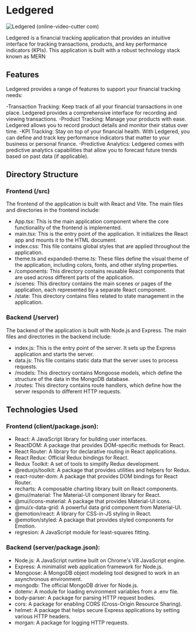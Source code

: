 # Ledgered
![Ledgered (online-video-cutter com)](https://github.com/LeeAaron702/Ledgered/assets/112150883/b328c8b4-a1c0-4e21-8f7f-e787217e7cdb)

Ledgered is a financial tracking application that provides an intuitive interface for tracking transactions, products, and key performance indicators (KPIs). This application is built with a robust technology stack known as MERN

## Features
Ledgered provides a range of features to support your financial tracking needs:

-Transaction Tracking: Keep track of all your financial transactions in one place. Ledgered provides a comprehensive interface for recording and viewing transactions.
-Product Tracking: Manage your products with ease. Ledgered allows you to record product details and monitor their status over time.
-KPI Tracking: Stay on top of your financial health. With Ledgered, you can define and track key performance indicators that matter to your business or personal finance.
-Predictive Analytics: Ledgered comes with predictive analytics capabilities that allow you to forecast future trends based on past data (if applicable).

## Directory Structure
### Frontend (/src)
The frontend of the application is built with React and Vite. The main files and directories in the frontend include:

- App.tsx: This is the main application component where the core functionality of the frontend is implemented.
- main.tsx: This is the entry point of the application. It initializes the React app and mounts it to the HTML document.
- index.css: This file contains global styles that are applied throughout the application.
- theme.ts and expanded-theme.ts: These files define the visual theme of the application, including colors, fonts, and other styling properties.
- /components: This directory contains reusable React components that are used across different parts of the application.
- /scenes: This directory contains the main scenes or pages of the application, each represented by a separate React component.
- /state: This directory contains files related to state management in the application.

### Backend (/server)
The backend of the application is built with Node.js and Express. The main files and directories in the backend include:

- index.js: This is the entry point of the server. It sets up the Express application and starts the server.
- data.js: This file contains static data that the server uses to process requests.
- /models: This directory contains Mongoose models, which define the structure of the data in the MongoDB database.
- /routes: This directory contains route handlers, which define how the server responds to different HTTP requests.

## Technologies Used
### Frontend (client/package.json):

- React: A JavaScript library for building user interfaces.
- ReactDOM: A package that provides DOM-specific methods for React.
- React Router: A library for declarative routing in React applications.
- React Redux: Official Redux bindings for React.
- Redux Toolkit: A set of tools to simplify Redux development.
- @reduxjs/toolkit: A package that provides utilities and helpers for Redux.
- react-router-dom: A package that provides DOM bindings for React Router.
- recharts: A composable charting library built on React components.
- @mui/material: The Material-UI component library for React.
- @mui/icons-material: A package that provides Material-UI icons.
- @mui/x-data-grid: A powerful data grid component from Material-UI.
- @emotion/react: A library for CSS-in-JS styling in React.
- @emotion/styled: A package that provides styled components for Emotion.
- regresion: A JavaScript module for least-squares fitting.
### Backend (server/package.json):

- Node.js: A JavaScript runtime built on Chrome's V8 JavaScript engine.
- Express: A minimalist web application framework for Node.js.
- Mongoose: A MongoDB object modeling tool designed to work in an asynchronous environment.
- mongodb: The official MongoDB driver for Node.js.
- dotenv: A module for loading environment variables from a .env file.
- body-parser: A package for parsing HTTP request bodies.
- cors: A package for enabling CORS (Cross-Origin Resource Sharing).
- helmet: A package that helps secure Express applications by setting various HTTP headers.
- morgan: A package for logging HTTP requests.
